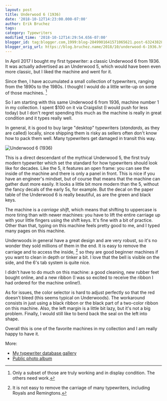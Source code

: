 ```yaml
---
layout: post
title: Underwood 6 (1936)
date: '2018-10-12T14:23:00.000-07:00'
author: Erik Bruchez
tags:
category: Typewriters
modified_time: '2018-10-12T14:29:54.656-07:00'
blogger_id: tag:blogger.com,1999:blog-2849901641571065621.post-6324382816603684846
blogger_orig_url: https://blog.bruchez.name/2018/10/underwood-6-1936.html
---
```


In April 2017 I bought my first typewriter: a classic Underwood 6 from 1936. It was actually advertised as an Underwood 5, which would have been even more classic, but I liked the machine and went for it.

Since then, I have accumulated a small collection of typewriters, ranging from the 1890s to the 1980s. I thought I would do a little write-up on some of those machines. [^working]

So I am starting with this same Underwood 6 from 1936, machine number 1 in my collection. I spent $100 on it via Craigslist (I would push for less today) but I don't regret spending this much as the machine is really in great condition and it types really well.

In general, it is good to buy large "desktop" typewriters (*standards*, as they are called) locally, since shipping them is risky as sellers often don't know how to pack them well. Many typewriters get damaged in transit this way.

![Underwood 6 (1936)](https://raw.githubusercontent.com/ebruchez/public/master/Blog%20posts/images/typewriters/underwood6.jpg)

This is a direct descendant of the mythical Underwood 5, the first truly modern typewriter which set the standard for how typewriters should look like for decades. Like the 5, it features an open frame: you can see the inside of the machine and there is only a panel in front. This is nice if you have an engineer's mindset, but of course that means that the machine can gather dust more easily. It looks a little bit more modern than the 5, without the fancy decals of the early 5s, for example. But the decal on the paper table of the Underwood 6 is really beautiful, as are the green and black keys.

The machine is a *carriage shift*, which means that shifting to uppercase is more tiring than with newer machines: you have to lift the entire carriage up with your little fingers using the shift keys. It's fine with a bit of practice. Other than that, typing on this machine feels pretty good to me, and I typed many pages on this machine.

Underwoods in general have a great design and are very robust, so it's no wonder they sold millions of them in the end. It is easy to remove the carriage and to access the inside, [^carriage] so they are good beginner machines if you want to clean in depth or tinker a bit. I love that the bell is visible on the side, and the 6's tab system is quite nice.

I didn't have to do much on this machine: a good cleaning, new rubber feet bought online, and a new ribbon (I was so excited to receive the ribbon I had ordered for the machine online!).

As for issues, the color selector is hard to adjust perfectly so that the red doesn't bleed (this seems typical on Underwoods). The workaround consists in just using a black ribbon or the black part of a two-color ribbon on this machine. Also, the left margin is a little bit lazy, but it's not a big problem. Finally, I would still like to bend back the seal on the left into shape.

Overall this is one of the favorite machines in my collection and I am really happy to have it.

More:

- [My typewriter database gallery](http://typewriterdatabase.com/1936-underwood-6.10828.typewriter)
- [Public photo album](https://photos.app.goo.gl/VSHVNAFevRfEj4yh8)

[^working]: Only a subset of those are truly working and in display condition. The others need work.

[^carriage]: It is not easy to remove the carriage of many typewriters, including Royals and Remingtons.
